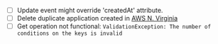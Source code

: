 - [ ] Update event might override 'createdAt' attribute.
- [ ] Delete duplicate application created in [AWS N. Virginia](https://console.aws.amazon.com/lambda/home?region=us-east-1#/applications)
- [ ] Get operation not functional: `ValidationException: The number of conditions on the keys is invalid`
